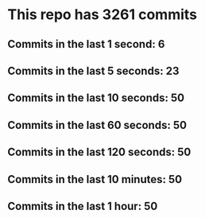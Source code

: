 # This repo has 3261 commits

## Commits in the last 1 second: 6
## Commits in the last 5 seconds: 23
## Commits in the last 10 seconds: 50
## Commits in the last 60 seconds: 50
## Commits in the last 120 seconds: 50
## Commits in the last 10 minutes: 50
## Commits in the last 1 hour: 50
